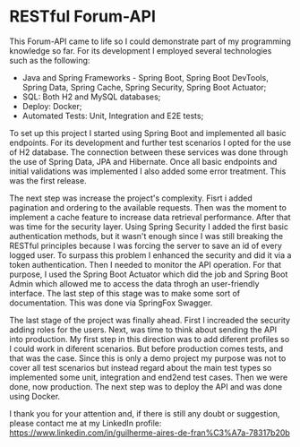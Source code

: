 # RESTful Forum-API
This Forum-API came to life so I could demonstrate part of my programming knowledge so far.
For its development I employed several technologies such as the following:
- Java and Spring Frameworks - Spring Boot, Spring Boot DevTools, Spring Data, Spring Cache, Spring Security, Spring Boot Actuator;
- SQL: Both H2 and MySQL databases;
- Deploy: Docker;
- Automated Tests: Unit, Integration and E2E tests;

To set up this project I started using Spring Boot and implemented all basic endpoints. For its development and further test scenarios I opted for the use of H2 database. The connection between these services was done through the use of Spring Data, JPA and Hibernate. Once all basic endpoints and initial validations was implemented I also added some error treatment. This was the first release.

The next step was increase the project's complexity. Fisrt i added pagination and ordering to the available requests. Then was the moment to implement a cache feature to increase data retrieval performance. After that was time for the security layer. Using Spring Security I added the first basic authentication methods, but it wasn't enough since I was still breaking the RESTful principles because I was forcing the server to save an id of every logged user. To surpass this problem I enhanced the security and did it via a token authentication. Then I needed to monitor the API operation. For that purpose, I used the Spring Boot Actuator which did the job and Spring Boot Admin which allowed me to access the data throgh an user-friendly interface. The last step of this stage was to make some sort of documentation. This was done via SpringFox Swagger.

The last stage of the project was finally ahead. First I increaded the security adding roles for the users. Next, was time to think about sending the API into production. My first step in this direction was to add diferent profiles so I could work in diferent scenarios. But before production comes tests, and that was the case. Since this is only a demo project my purpose was not to cover all test scenarios but instead regard about the main test types so implemented some unit, integration and end2end test cases. Then we were done, now production. The next step was to deploy the API and was done using Docker.

I thank you for your attention and, if there is still any doubt or suggestion, please contact me at my LinkedIn profile: https://www.linkedin.com/in/guilherme-aires-de-fran%C3%A7a-78317b20b
